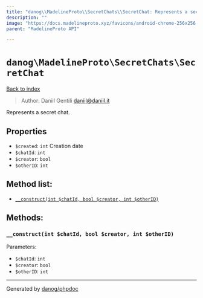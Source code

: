 ```yaml
---
title: "danog\\MadelineProto\\SecretChats\\SecretChat: Represents a secret chat."
description: ""
image: "https://docs.madelineproto.xyz/favicons/android-chrome-256x256.png"
parent: "MadelineProto API"

---
```

# `danog\MadelineProto\SecretChats\SecretChat`
[Back to index](../../../index.html)

> Author: Daniil Gentili <daniil@daniil.it>  
  

Represents a secret chat.  



## Properties
* `$created`: `int` Creation date
* `$chatId`: `int` 
* `$creator`: `bool` 
* `$otherID`: `int` 

## Method list:
* [`__construct(int $chatId, bool $creator, int $otherID)`](#__construct-int-chatid-bool-creator-int-otherid)

## Methods:
### `__construct(int $chatId, bool $creator, int $otherID)`




Parameters:

* `$chatId`: `int`   
* `$creator`: `bool`   
* `$otherID`: `int`   



---
Generated by [danog/phpdoc](https://phpdoc.daniil.it)

